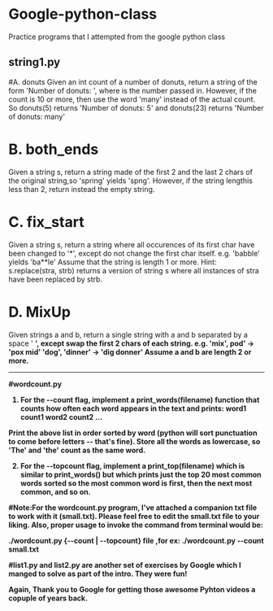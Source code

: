 # Google-python-class
Practice programs that I attempted from the google python class

string1.py
----------------------

#A. donuts
Given an int count of a number of donuts, return a string
of the form 'Number of donuts: <count>', where <count> is the number
passed in. However, if the count is 10 or more, then use the word 'many'
instead of the actual count.
So donuts(5) returns 'Number of donuts: 5'
and donuts(23) returns 'Number of donuts: many'

# B. both_ends
Given a string s, return a string made of the first 2
and the last 2 chars of the original string,so 'spring' yields 'spng'. 
However, if the string lengthis less than 2, return instead the empty string.

# C. fix_start
Given a string s, return a string
where all occurences of its first char have
been changed to '*', except do not change
the first char itself.
e.g. 'babble' yields 'ba**le'
Assume that the string is length 1 or more.
Hint: s.replace(stra, strb) returns a version of string s
where all instances of stra have been replaced by strb.

# D. MixUp
Given strings a and b, return a single string with a and b separated
by a space '<a> <b>', except swap the first 2 chars of each string.
e.g.
   'mix', pod' -> 'pox mid'
   'dog', 'dinner' -> 'dig donner'
Assume a and b are length 2 or more.

---------------------------------------

#wordcount.py

1. For the --count flag, implement a print_words(filename) function that counts
how often each word appears in the text and prints:
word1 count1
word2 count2
...

Print the above list in order sorted by word (python will sort punctuation to
come before letters -- that's fine). Store all the words as lowercase,
so 'The' and 'the' count as the same word.

2. For the --topcount flag, implement a print_top(filename) which is similar
to print_words() but which prints just the top 20 most common words sorted
so the most common word is first, then the next most common, and so on.

#Note:For the wordcount.py program, I've attached a companion txt file to work with it (small.txt). Please feel free to edit the small.txt file to your liking. Also, proper usage to invoke the command from terminal would be:

./wordcount.py {--count | --topcount} file ,for ex: ./wordcount.py --count small.txt

#list1.py and list2.py are another set of exercises by Google which I manged to solve as part of the intro. They were fun!

Again, Thank you to Google for getting those awesome Pyhton videos a copuple of years back. 



